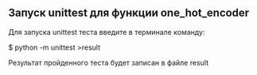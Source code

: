 ## Запуск unittest для функции one_hot_encoder


Для запуска unittest теста введите в терминале
команду:

$ python -m unittest >result

Результат пройденного теста будет записан в файле result